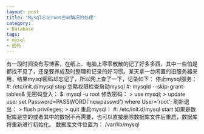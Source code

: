 ```yaml
---
layout: post
title: "Mysql忘记root密码情况的处理"
category: 
- Database
tags:
- mysql
- 密码
---
```

有一段时间没有写博客，在纸上、电脑上零零散散的记了好多多西，其中一些怕是都找不见了，还是要养成及时整理和记录的好习惯。某天拿一台闲置的旧服务器来用，结果mysql密码却忘记了，所以网上查了一下，记录如下：
停止mysql服务：
	#: /etc/init.d/mysql stop 
忽略权限检查启动mysql
	#: mysqld --skip-grant-tables&
无密码登入：
	$: mysql -u root
修改密码：
	> use mysql;
	> update user set Password=PASSWORD('newpasswd') where User='root';
刷新退出：
	> flush privileges;
	> quit
重启mysql：
	#: /etc/init.d/mysql start
如果是数据库是空的或者其中的数据不再需要，也可以直接删除数据库文件后重启，数据库将重新进行初始化。
数据库文件位置为： /var/lib/mysql
